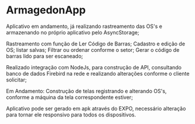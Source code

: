 # ArmagedonApp
Aplicativo em andamento, já realizando rastreamento das OS's e armazenando no próprio aplicativo pelo AsyncStorage;

Rastreamento com função de Ler Código de Barras;
Cadastro e edição de OS;
listar salvas;
Filtrar ou ordenar conforme o setor;
Gerar o código de barras lido para ser escaneado;

Realizado integração com NodeJs, para construção de API, consultando banco de dados Firebird na rede e realizando alterações conforme o cliente solicitar; 

Em Andamento: Construção de telas registrando e alterando OS's, conforme a máquina da tela correspondente estiver;

Aplicativo pode ser gerado em apk através do EXPO, necessário alteração para tornar ele responsivo para todos os dispositivos.
